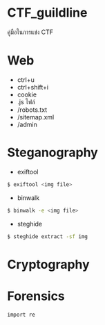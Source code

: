 # CTF_guildline
คู่มือในการแข่ง CTF

# Web
- ctrl+u
- ctrl+shift+i
- cookie
- .js ไฟล์
- /robots.txt
- /sitemap.xml
- /admin
# Steganography
- exiftool
```sh
$ exiftool <img file>
```
- binwalk
```sh
$ binwalk -e <img file>
```
- steghide
```sh
$ steghide extract -sf img
```
# Cryptography
# Forensics
```sh
import re
```
